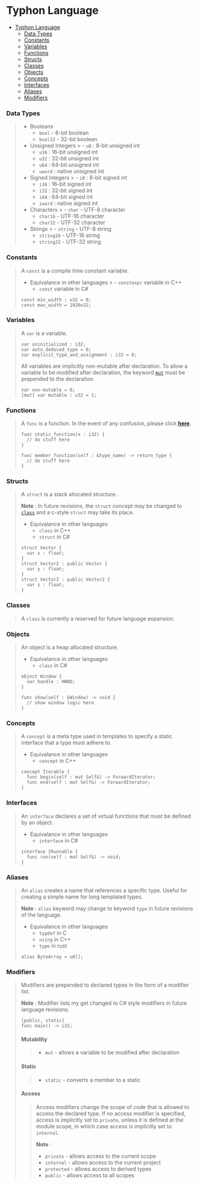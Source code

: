 # Typhon Language

<!-- TOC -->
* [Typhon Language](#typhon-language)
    * [Data Types](#data-types)
    * [Constants](#constants)
    * [Variables](#variables)
    * [Functions](#functions)
    * [Structs](#structs)
    * [Classes](#classes)
    * [Objects](#objects)
    * [Concepts](#concepts)
    * [Interfaces](#interfaces)
    * [Aliases](#aliases)
    * [Modifiers](#modifiers)
<!-- TOC -->

### Data Types

> - Booleans
>   - ```bool``` - 8-bit boolean
>   - ```bool32``` - 32-bit boolean
> - Unsigned Integers
    >     - ```u8``` : 8-bit unsigned int
>     - ```u16``` : 16-bit unsigned int
>     - ```u32``` : 32-bit unsigned int
>     - ```u64``` : 64-bit unsigned int
>     - ```uword``` : native unsigned int
> - Signed Integers
    >     - ```i8``` : 8-bit signed int
>     - ```i16``` : 16-bit signed int
>     - ```i32``` : 32-bit signed int
>     - ```i64``` : 64-bit signed int
>     - ```iword``` : native signed int
> - Characters
    >     - ```char``` - UTF-8 character
>     - ```char16``` - UTF-16 character
>     - ```char32``` - UTF-32 character
> - Strings
    >     - ```string``` - UTF-8 string
>     - ```string16``` - UTF-16 string
>     - ```string32``` - UTF-32 string

### Constants

> A ```const``` is a compile time constant variable.
>
> - Equivalance in other languages
    >     - ```constexpr``` variable in C++
>     - ```const``` variable in C#
>
> ```
> const min_width : u32 = 0;
> const max_width = 1920u32;
> ```

### Variables

> A ```var``` is a variable.
>
> ```
> var uninitialized : i32;
> var auto_deduced_type = 0;
> var explicit_type_and_assignment : i32 = 0;
> ```
> 
> All variables are implicitly non-mutable after declaration.
> To allow a variable to be modified after declaration, 
> the keyword [```mut```](#mutability) must be prepended to the declaration
> 
> ``` 
> var non-mutable = 0;
> [mut] var mutable : u32 = 1;
> ```

### Functions

> A ```func``` is a function. In the event of any confusion, please click [**here**](https://stackoverflow.com/).
>
> ```
> func static_function(x : i32) {
>   // do stuff here
> }
> 
> func member_function(self : &type_name) -> return_type {
>   // do stuff here
> }
> ```

### Structs

> A ```struct``` is a stack allocated structure.
>
> **Note** : In future revisions, 
> the ```struct``` concept may be changed to [```class```](#classes) and a c-style ```struct``` may take its place.
> 
> - Equivalance in other languages
>    - ```class``` in C++
>    - ```struct``` in C#
>
> ```
> struct Vector {
>   var x : float;
> }
> struct Vector2 : public Vector {
>   var y : float;
> }
> struct Vector3 : public Vector2 {
>   var z : float;
> }
> ```

### Classes

> A ```class``` is currently a reserved for future language expansion.

### Objects

> An object is a heap allocated structure.
>
> - Equivalance in other languages
>   - ```class``` in C#
>
> ```
> object Window {
>   var handle : HWND;
> }
> 
> func show(self : &Window) -> void { 
>   // show window logic here
> }
> ```

### Concepts

> A ```concept``` is a meta type used in templates to specify a static interface that a type must adhere to.
>
> - Equivalance in other languages
>   - ```concept``` in C++
>
> ```
> concept Iterable {
>   func begin(self : mut Self&) -> ForwardIterator;
>   func end(self : mut Self&) -> ForwardIterator;
> }
> ```

### Interfaces

> An ```interface``` declares a set of virtual functions that must be defined by an object.
>
> - Equivalance in other languages
>   - ```interface``` in C#
>
> ```
> interface IRunnable {
>   func run(self : mut Self&) -> void;
> }
> ```

### Aliases

> An ```alias``` creates a name that references a specific type.
> Useful for creating a simple name for long templated types.
>
> **Note** : ```alias``` keyword may change to keyword ```type``` in future revisions of the language.
>
> - Equivalance in other languages
>   - ```typdef``` in C
>   - ```using``` in C++
>   - ```type``` in rust
>
> ```
> alias ByteArray = u8[];
> ```

### Modifiers
> Modifiers are prepended to declared types in the form of a modifier list.
> 
> **Note** : Modifier lists my get changed to C# style modifiers in future language revisions.
> 
> ```
> [public, static]
> func main() -> i32;
> ```
> 
> #### Mutability
>> 
>> - ```mut``` - allows a variable to be modified after declaration
>
> #### Static
> >- ```static``` - converts a member to a static
>
> 
> #### Access
>> Access modifiers change the scope of code that is allowed to access the declared type.
>> If no access modifier is specified, access is implicitly set to ```private```, unless it is defined at the module scope, 
>> in which case access is implicitly set to ```internal```.
>> 
>> **Note** : 
>>
>> - ```private``` - allows access to the current scope
>> - ```internal``` - allows access to the current project
>> - ```protected``` - allows access to derived types
>> - ```public``` - allows access to all scopes
